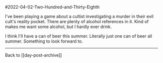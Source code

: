 #2022-04-02-Two-Hundred-and-Thirty-Eighth

I've been playing a game about a cultist investigating a murder in their evil cult's reality pocket.  There are plenty of alcohol references in it.  Kind of makes me want some alcohol, but I hardly ever drink.

I think I'll have a can of beer this summer.  Literally just one can of beer all summer.  Something to look forward to.

---
Back to [[day-post-archive]]